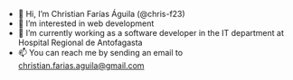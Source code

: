 - 👋 Hi, I’m Christian Farías Águila (@chris-f23)
- 👀 I’m interested in web development
- 💼 I’m currently working as a software developer in the IT department at Hospital Regional de Antofagasta
- 📫 You can reach me by sending an email to christian.farias.aguila@gmail.com

<!---
chris-f23/chris-f23 is a ✨ special ✨ repository because its `README.md` (this file) appears on your GitHub profile.
You can click the Preview link to take a look at your changes.
--->
